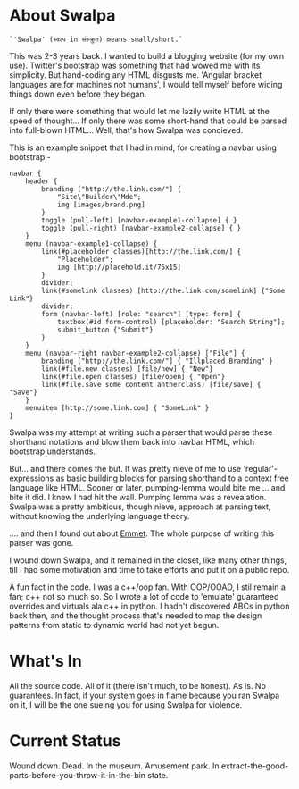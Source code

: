 
# About Swalpa

    `'Swalpa' (स्वल्प in संस्क्रुत) means small/short.`

This was 2-3 years back. I wanted to build a blogging website (for my own use). Twitter's bootstrap was something that had wowed me with its simplicity. But hand-coding any HTML disgusts me. 'Angular bracket languages are for machines not humans', I would tell myself before widing things down even before they began. 

If only there were something that would let me lazily write HTML at the speed of thought... If only there was some short-hand that could be parsed into full-blown HTML... Well, that's how Swalpa was concieved. 

This is an example snippet that I had in mind, for creating a navbar using bootstrap - 

```
navbar {
    header {
        branding ["http://the.link.com/"] { 
            "Site\"Builder\"Mde"; 
            img [images/brand.png] 
        }
        toggle (pull-left) [navbar-example1-collapse] { }
        toggle (pull-right) [navbar-example2-collapse] { }
    }
    menu (navbar-example1-collapse) {
        link(#placeholder classes)[http://the.link.com/] { 
            "Placeholder"; 
            img [http://placehold.it/75x15] 
        }
        divider;
        link(#somelink classes) [http://the.link.com/somelink] {"Some Link"}
        divider;
        form (navbar-left) [role: "search"] [type: form] {
            textbox(#id form-control) [placeholder: "Search String"];
            submit_button {"Submit"}
        }
    }
    menu (navbar-right navbar-example2-collapse) ["File"] {
        branding ["http://the.link.com/"] { "Illplaced Branding" }
        link(#file.new classes) [file/new] { "New"}
        link(#file.open classes) [file/open] { "Open"}      
        link(#file.save some content antherclass) [file/save] { "Save"}
    }
    menuitem [http://some.link.com] { "SomeLink" } 
}
```

Swalpa was my attempt at writing such a parser that would parse these shorthand notations and blow them back into navbar HTML, which bootstrap understands. 

But... and there comes the but. It was pretty nieve of me to use 'regular'-expressions as basic building blocks for parsing shorthand to a context free language like HTML. Sooner or later, pumping-lemma would bite me ... and bite it did. I knew I had hit the wall. Pumping lemma was a revealation. Swalpa was a pretty ambitious, though nieve, approach at parsing text, without knowing the underlying language theory. 

.... and then I found out about [Emmet](http://emmet.io/). The whole purpose of writing this parser was gone. 

I wound down Swalpa, and it remained in the closet, like many other things, till I had some motivation and time to take efforts and put it on a public repo. 

A fun fact in the code. I was a c++/oop fan. With OOP/OOAD, I stil remain a fan; c++ not so much so. So I wrote a lot of code to 'emulate' guaranteed overrides and virtuals ala c++ in python. I hadn't discovered ABCs in python back then, and the thought process that's needed to map the design patterns from static to dynamic world had not yet begun. 


# What's In

All the source code. All of it (there isn't much, to be honest). As is. No guarantees. 
In fact, if your system goes in flame because you ran Swalpa on it, I will be the one sueing you for using Swalpa for violence. 


# Current Status 

Wound down. Dead. In the museum. Amusement park. In extract-the-good-parts-before-you-throw-it-in-the-bin state.
